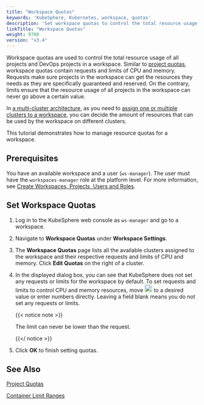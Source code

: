 ```yaml
---
title: "Workspace Quotas"
keywords: 'KubeSphere, Kubernetes, workspace, quotas'
description: 'Set workspace quotas to control the total resource usage of projects and DevOps projects in a workspace.'
linkTitle: "Workspace Quotas"
weight: 9700
version: "v3.4"
---
```


Workspace quotas are used to control the total resource usage of all projects and DevOps projects in a workspace. Similar to [project quotas](../project-quotas/), workspace quotas contain requests and limits of CPU and memory. Requests make sure projects in the workspace can get the resources they needs as they are specifically guaranteed and reserved. On the contrary, limits ensure that the resource usage of all projects in the workspace can never go above a certain value.

In [a multi-cluster architecture](../../multicluster-management/), as you need to [assign one or multiple clusters to a workspace](../../cluster-administration/cluster-settings/cluster-visibility-and-authorization/), you can decide the amount of resources that can be used by the workspace on different clusters.

This tutorial demonstrates how to manage resource quotas for a workspace.

## Prerequisites

You have an available workspace and a user (`ws-manager`). The user must have the `workspaces-manager` role at the platform level. For more information, see [Create Workspaces, Projects, Users and Roles](../../quick-start/create-workspace-and-project/).

## Set Workspace Quotas

1. Log in to the KubeSphere web console as `ws-manager` and go to a workspace.

2. Navigate to **Workspace Quotas** under **Workspace Settings**.

3. The **Workspace Quotas** page lists all the available clusters assigned to the workspace and their respective requests and limits of CPU and memory. Click **Edit Quotas** on the right of a cluster.

4. In the displayed dialog box, you can see that KubeSphere does not set any requests or limits for the workspace by default. To set requests and limits to control CPU and memory resources, move <img src="/images/docs/v3.x/common-icons/slider.png" width="20" alt="icon" /> to a desired value or enter numbers directly. Leaving a field blank means you do not set any requests or limits.

   {{< notice note >}}

   The limit can never be lower than the request.

   {{</ notice >}} 

5. Click **OK** to finish setting quotas.

## See Also

[Project Quotas](../project-quotas/)

[Container Limit Ranges](../../project-administration/container-limit-ranges/)